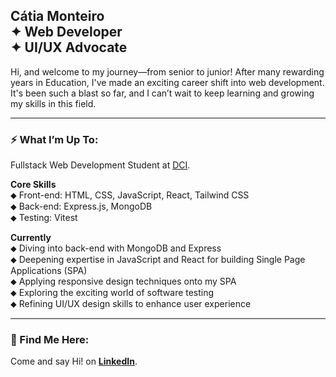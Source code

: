 ## Cátia Monteiro <br>✦  Web Developer <br>✦ UI/UX Advocate  <br>


Hi, and welcome to my journey—from senior to junior! After many rewarding years in Education, I've made an exciting career shift into web development. It's been such a blast so far, and I can’t wait to keep learning and growing my skills in this field.
<br>

---

### ⚡ What I’m Up To:
Fullstack Web Development Student at [DCI](https://start.digitalcareerinstitute.org).   

**Core Skills**                             
⬥ Front-end: HTML, CSS, JavaScript, React, Tailwind CSS              
⬥ Back-end: Express.js, MongoDB             
⬥ Testing: Vitest            

**Currently**                    
⬥ Diving into back-end with MongoDB and Express            
⬥ Deepening expertise in JavaScript and React for building Single Page Applications (SPA)                   
⬥ Applying responsive design techniques onto my SPA                    
⬥ Exploring the exciting world of software testing                       
⬥ Refining UI/UX design skills to enhance user experience                       

---

### 📍 Find Me Here:

Come and say Hi! on **[LinkedIn](https://www.linkedin.com/in/catiamonteirov/)**.   
